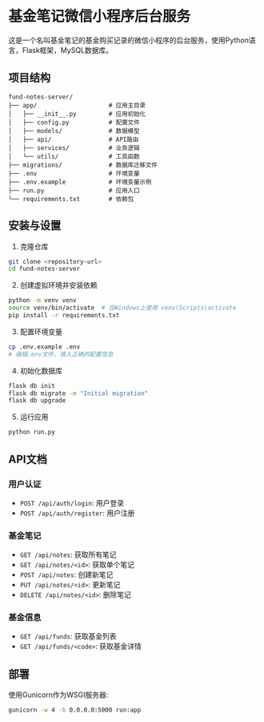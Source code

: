 # 基金笔记微信小程序后台服务

这是一个名叫基金笔记的基金购买记录的微信小程序的后台服务，使用Python语言，Flask框架，MySQL数据库。

## 项目结构

```
fund-notes-server/
├── app/                    # 应用主目录
│   ├── __init__.py         # 应用初始化
│   ├── config.py           # 配置文件
│   ├── models/             # 数据模型
│   ├── api/                # API路由
│   ├── services/           # 业务逻辑
│   └── utils/              # 工具函数
├── migrations/             # 数据库迁移文件
├── .env                    # 环境变量
├── .env.example            # 环境变量示例
├── run.py                  # 应用入口
└── requirements.txt        # 依赖包
```

## 安装与设置

1. 克隆仓库
```bash
git clone <repository-url>
cd fund-notes-server
```

2. 创建虚拟环境并安装依赖
```bash
python -m venv venv
source venv/bin/activate  # 在Windows上使用 venv\Scripts\activate
pip install -r requirements.txt
```

3. 配置环境变量
```bash
cp .env.example .env
# 编辑.env文件，填入正确的配置信息
```

4. 初始化数据库
```bash
flask db init
flask db migrate -m "Initial migration"
flask db upgrade
```

5. 运行应用
```bash
python run.py
```

## API文档

### 用户认证
- `POST /api/auth/login`: 用户登录
- `POST /api/auth/register`: 用户注册

### 基金笔记
- `GET /api/notes`: 获取所有笔记
- `GET /api/notes/<id>`: 获取单个笔记
- `POST /api/notes`: 创建新笔记
- `PUT /api/notes/<id>`: 更新笔记
- `DELETE /api/notes/<id>`: 删除笔记

### 基金信息
- `GET /api/funds`: 获取基金列表
- `GET /api/funds/<code>`: 获取基金详情

## 部署

使用Gunicorn作为WSGI服务器:
```bash
gunicorn -w 4 -b 0.0.0.0:5000 run:app
``` 